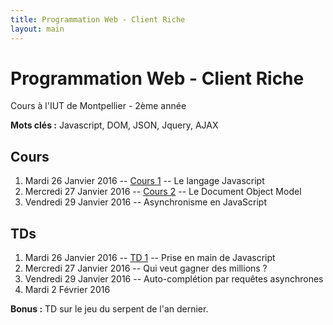 ```yaml
---
title: Programmation Web - Client Riche
layout: main
---
```


# Programmation Web - Client Riche
Cours à l'IUT de Montpellier - 2ème année

**Mots clés :** Javascript, DOM, JSON, Jquery, AJAX

## Cours

1. Mardi 26 Janvier 2016 -- [Cours 1](classes/class1.html) -- Le langage Javascript
2. Mercredi 27 Janvier 2016 -- [Cours 2](classes/class2.html) -- Le Document Object Model
3. Vendredi 29 Janvier 2016 -- <!-- [Cours 3](classes/class3.html) -- --> Asynchronisme en JavaScript

## TDs
1. Mardi 26 Janvier 2016 -- [TD 1](tutorials/tutorial1.html) -- Prise en main de Javascript
2. Mercredi 27 Janvier 2016 -- <!-- [TD 2](tutorials/tutorial2.html) -- --> Qui veut gagner des millions ?
3. Vendredi 29 Janvier 2016 -- <!-- [TD 3](tutorials/tutorial3.html) -- --> Auto-complétion par requêtes asynchrones
4. Mardi 2 Février 2016 <!-- -- Fins des [TD 2](tutorials/tutorial2.html) et [TD 3](tutorials/tutorial3.html) -->

**Bonus :** TD sur le jeu du serpent de l'an dernier<!-- ](tutorials/oldtutorial2.html) -->.
